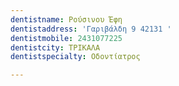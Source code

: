 ```yaml
---
dentistname: Ρούσινου Έφη
dentistaddress: 'Γαριβάλδη 9 42131 '
dentistmobile: 2431077225
dentistcity: ΤΡΙΚΑΛΑ
dentistspecialty: Οδοντίατρος

---
```

